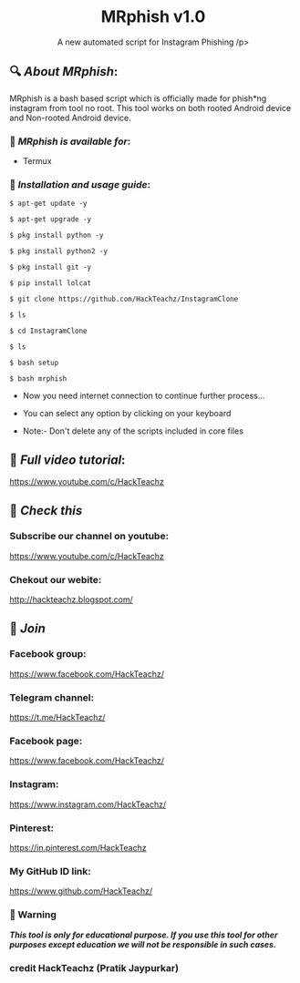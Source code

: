 <h1 align="center">MRphish v1.0</h1>
<p align="center">
      A new automated script for Instagram Phishing
/p>

## 🔍 ***About MRphish***:

MRphish is a bash based script which is officially made for phish*ng instagram from tool no root. This tool works on both rooted Android device and Non-rooted Android device.


### 📌 ***MRphish is available for***:

* Termux

### 📌 ***Installation and usage guide***:
```
$ apt-get update -y
```
```
$ apt-get upgrade -y
```
```
$ pkg install python -y 
```
```
$ pkg install python2 -y
```
```
$ pkg install git -y
```
```
$ pip install lolcat
```
```
$ git clone https://github.com/HackTeachz/InstagramClone
```
```
$ ls
```
```
$ cd InstagramClone
```
```
$ ls
```
```
$ bash setup
```
```
$ bash mrphish
```
* Now you need internet connection to continue further process...

* You can select any option by clicking on your keyboard

* Note:- Don't delete any of the scripts included in core files

## 📌 ***Full video tutorial***:
https://www.youtube.com/c/HackTeachz

## 🔗 ***Check this***

### Subscribe our channel on youtube:
https://www.youtube.com/c/HackTeachz

### Chekout our webite:
http://hackteachz.blogspot.com/

## 👥 ***Join***

### Facebook group: 
https://www.facebook.com/HackTeachz/

### Telegram channel:
https://t.me/HackTeachz/

### Facebook page:
https://www.facebook.com/HackTeachz/

### Instagram: 
https://www.instagram.com/HackTeachz/

### Pinterest:
https://in.pinterest.com/HackTeachz

### My GitHub ID link:
https://www.github.com/HackTeachz/

### 📢 Warning

***This tool is only for educational purpose. If you use this tool for other purposes except education we will not be responsible in such cases.***

### credit HackTeachz (Pratik Jaypurkar)
